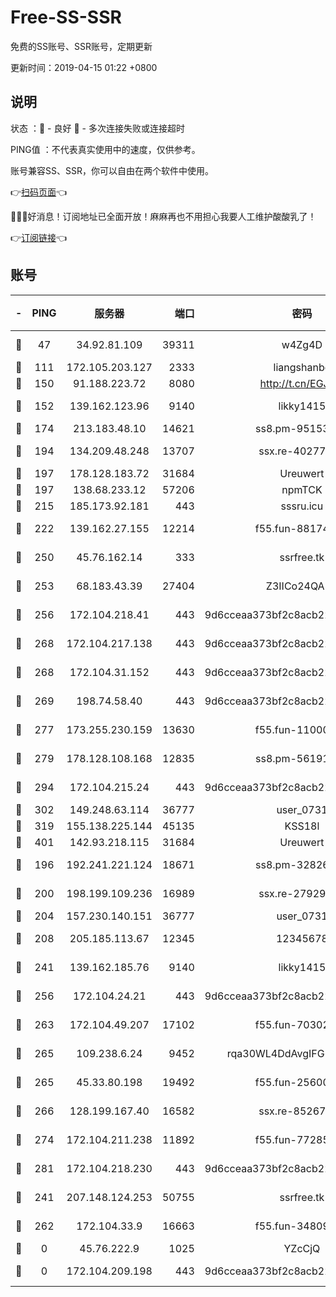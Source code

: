 # Free-SS-SSR

免费的SS账号、SSR账号，定期更新

更新时间：2019-04-15 01:22 +0800

## 说明

状态     ：🙂 - 良好 🙁 - 多次连接失败或连接超时

PING值   ：不代表真实使用中的速度，仅供参考。

账号兼容SS、SSR，你可以自由在两个软件中使用。

👉[扫码页面](https://liesauer.github.io/Free-SS-SSR/)👈

🎉🎉🎉好消息！订阅地址已全面开放！麻麻再也不用担心我要人工维护酸酸乳了！

👉[订阅链接](https://www.liesauer.net/yogurt/subscribe?ACCESS_TOKEN=DAYxR3mMaZAsaqUb)👈

## 账号

|-|PING|服务器|端口|密码|加密方式|区域|
|:----:|:----:|:-----:|-----:|:----:|:----:|:----:|
|🙂|47|34.92.81.109|39311|w4Zg4D|chacha20-ietf|US|
|🙂|111|172.105.203.127|2333|liangshanbo|chacha20|JP|
|🙂|150|91.188.223.72|8080|http://t.cn/EGJIyrl|rc4-md5|RU|
|🙂|152|139.162.123.96|9140|likky1415|aes-256-cfb|JP|
|🙂|174|213.183.48.10|14621|ss8.pm-95153983|rc4-md5|RU|
|🙂|194|134.209.48.248|13707|ssx.re-40277635|aes-256-cfb|US|
|🙂|197|178.128.183.72|31684|Ureuwert|chacha20|US|
|🙂|197|138.68.233.12|57206|npmTCK|rc4-md5|US|
|🙂|215|185.173.92.181|443|sssru.icu|rc4-md5|RU|
|🙂|222|139.162.27.155|12214|f55.fun-88174583|aes-256-cfb|SG|
|🙂|250|45.76.162.14|333|ssrfree.tk|aes-256-cfb|SG|
|🙂|253|68.183.43.39|27404|Z3IICo24QAHu|aes-256-cfb|GB|
|🙂|256|172.104.218.41|443|9d6cceaa373bf2c8acb22e60b6a58be6|aes-256-cfb|US|
|🙂|268|172.104.217.138|443|9d6cceaa373bf2c8acb22e60b6a58be6|aes-256-cfb|US|
|🙂|268|172.104.31.152|443|9d6cceaa373bf2c8acb22e60b6a58be6|aes-256-cfb|US|
|🙂|269|198.74.58.40|443|9d6cceaa373bf2c8acb22e60b6a58be6|aes-256-cfb|US|
|🙂|277|173.255.230.159|13630|f55.fun-11000786|aes-256-cfb|US|
|🙂|279|178.128.108.168|12835|ss8.pm-56191886|aes-256-cfb|SG|
|🙂|294|172.104.215.24|443|9d6cceaa373bf2c8acb22e60b6a58be6|aes-256-cfb|US|
|🙂|302|149.248.63.114|36777|user_0731|chacha20|CA|
|🙂|319|155.138.225.144|45135|KSS18l|rc4-md5|US|
|🙂|401|142.93.218.115|31684|Ureuwert|chacha20|IN|
|🙂|196|192.241.221.124|18671|ss8.pm-32826207|aes-256-cfb|US|
|🙂|200|198.199.109.236|16989|ssx.re-27929573|aes-256-cfb|US|
|🙂|204|157.230.140.151|36777|user_0731|chacha20|US|
|🙂|208|205.185.113.67|12345|12345678|aes-256-cfb|US|
|🙂|241|139.162.185.76|9140|likky1415|aes-256-cfb|DE|
|🙂|256|172.104.24.21|443|9d6cceaa373bf2c8acb22e60b6a58be6|aes-256-cfb|US|
|🙂|263|172.104.49.207|17102|f55.fun-70302993|aes-256-cfb|SG|
|🙂|265|109.238.6.24|9452|rqa30WL4DdAvgIFG6Fs3znzTa|aes-256-cfb|FR|
|🙂|265|45.33.80.198|19492|f55.fun-25600628|aes-256-cfb|US|
|🙂|266|128.199.167.40|16582|ssx.re-85267368|aes-256-cfb|SG|
|🙂|274|172.104.211.238|11892|f55.fun-77285988|aes-256-cfb|US|
|🙂|281|172.104.218.230|443|9d6cceaa373bf2c8acb22e60b6a58be6|aes-256-cfb|US|
|🙁|241|207.148.124.253|50755|ssrfree.tk|aes-256-cfb|SG|
|🙁|262|172.104.33.9|16663|f55.fun-34809669|aes-256-cfb|SG|
|🙁|0|45.76.222.9|1025|YZcCjQ|rc4-md5|JP|
|🙁|0|172.104.209.198|443|9d6cceaa373bf2c8acb22e60b6a58be6|aes-256-cfb|US|
